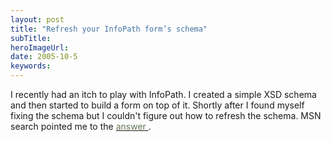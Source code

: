 ```yaml
---
layout: post 
title: "Refresh your InfoPath form’s schema"
subTitle: 
heroImageUrl: 
date: 2005-10-5
keywords: 
---
```


I recently had an itch to play with InfoPath. I created a simple XSD schema and then started to build a form on top of it. Shortly after I found myself fixing the schema but I couldn't figure out how to refresh the schema. MSN search pointed me to the [<FONT color=#667755>answer </FONT>](http://officeint.microsoft.com/en-us/assistance/HP011036881033.aspx).